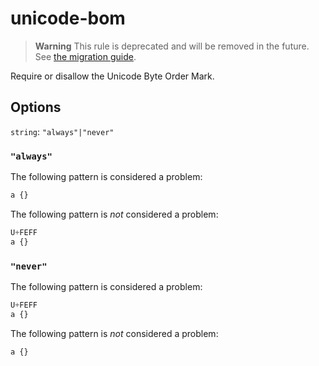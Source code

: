 # unicode-bom

> **Warning** This rule is deprecated and will be removed in the future. See [the migration guide](https://github.com/stylelint/stylelint/tree/15.9.0/docsmigration-guideto-15.md).

Require or disallow the Unicode Byte Order Mark.

## Options

`string`: `"always"|"never"`

### `"always"`

The following pattern is considered a problem:

<!-- prettier-ignore -->
```css
a {}
```

The following pattern is _not_ considered a problem:

<!-- prettier-ignore -->
```css
U+FEFF
a {}
```

### `"never"`

The following pattern is considered a problem:

<!-- prettier-ignore -->
```css
U+FEFF
a {}
```

The following pattern is _not_ considered a problem:

<!-- prettier-ignore -->
```css
a {}
```
